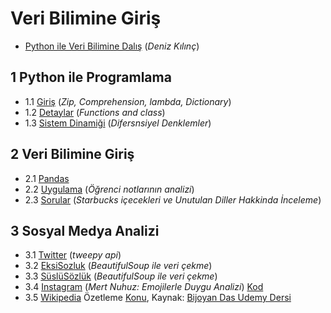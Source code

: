 # Veri Bilimine Giriş
 - [Python ile Veri Bilimine Dalış](https://medium.com/deep-learning-turkiye/python-ile-veri-bilimine-dalış-3f069260ebda) (_Deniz Kılınç_)

## 1 Python ile Programlama
 - 1.1 [Giriş](https://nbviewer.jupyter.org/github/uzay00/KaVe-Egitim/blob/master/VeriBilimi/1a%20-%20Python%20ile%20Programlamaya%20Giriş.ipynb) (_Zip, Comprehension, lambda, Dictionary_)
 - 1.2 [Detaylar](https://nbviewer.jupyter.org/github/uzay00/KaVe-Egitim/blob/master/VeriBilimi/1b%20-%20Very%20First%20Lecture%20%20-%20Python%20Programming.ipynb) (_Functions and class_)
 - 1.3 [Sistem Dinamiği](https://uzay00.github.io/kahve/dersler/yapayzeka/ders9/) (_Difersnsiyel Denklemler_)

## 2 Veri Bilimine Giriş
 - 2.1 [Pandas](https://nbviewer.jupyter.org/github/uzay00/KaVe-Egitim/blob/master/VeriBilimi/2a%20-%20Intro%20to%20Data%20Analysis%20with%20Pandas.ipynb)
 - 2.2 [Uygulama](https://nbviewer.jupyter.org/github/uzay00/KaVe-Egitim/blob/master/VeriBilimi/2b%20-%20Veri%20Bilimi%20Uygulamasi.ipynb) (_Öğrenci notlarının analizi_)
 - 2.3 [Sorular](https://nbviewer.jupyter.org/github/uzay00/KaVe-Egitim/blob/master/VeriBilimi/2c%20-%20Veri%20Bilimi%20Sorulari.ipynb) (_Starbucks içecekleri ve Unutulan Diller Hakkinda İnceleme_)

## 3 Sosyal Medya Analizi
 - 3.1 [Twitter](https://nbviewer.jupyter.org/github/uzay00/KaVe-Egitim/blob/master/VeriBilimi/3%20-%20Twitter%20Verisini%20inceleme.ipynb) (_tweepy api_)
 - 3.2 [EksiSozluk](https://nbviewer.jupyter.org/github/uzay00/KaVe-Egitim/blob/master/VeriBilimi/3b%20-%20EksiSozluk%20Veri%20Cekme.ipynb) (_BeautifulSoup ile veri çekme_)
 - 3.3 [SüslüSözlük](https://nbviewer.jupyter.org/github/uzay00/KaVe-Egitim/blob/master/VeriBilimi/3d%20-%20Süslü%20Sözlük%27den%20Veri%20Çekme.ipynb) (_BeautifulSoup ile veri çekme_)
 - 3.4 [Instagram](https://caylakyazilimci.com/post/python-emojilerle-instagram-uzerinden-duygu-analizi) (_Mert Nuhuz: Emojilerle Duygu Analizi_) [Kod](https://nbviewer.jupyter.org/github/MertNuhuz/InstagramPythonCrawler/blob/master/InstaCrawler.ipynb)
 - 3.5 [Wikipedia](https://nbviewer.jupyter.org/github/uzay00/KaVe-Egitim/blob/master/VeriBilimi/3c%20-%20Wikipedia%20Ozetleme.ipynb) Özetleme [Konu](https://nbviewer.jupyter.org/github/uzay00/KaVe-Egitim/blob/master/VeriBilimi/3c%20-%20Wikipeadi%20Ozetleme.pdf), Kaynak: [Bijoyan Das Udemy Dersi](https://www.udemy.com/hands-on-natural-language-processing-using-python/)

